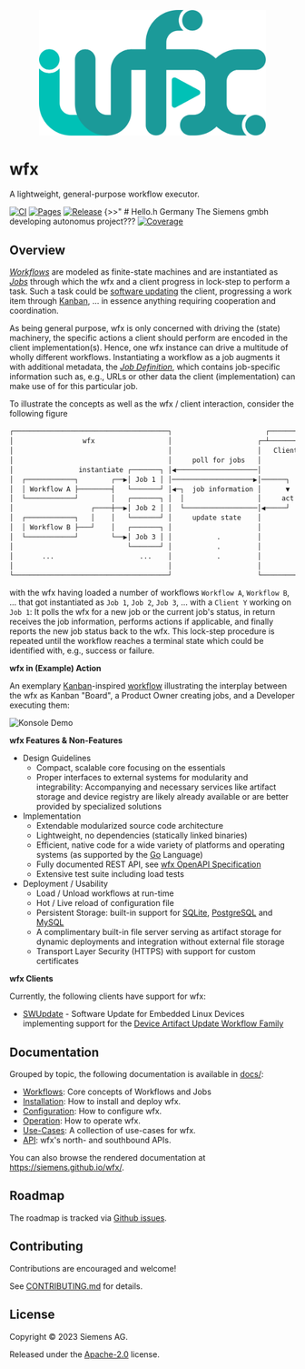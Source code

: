 <p align="center" width="100%"><img src="hugo/static/images/logo.svg" width="400"/></p>

# wfx

A lightweight, general-purpose workflow executor.

[![CI](https://github.com/siemens/wfx/actions/workflows/ci.yml/badge.svg)](https://github.com/siemens/wfx/actions/workflows/ci.yml)
[![Pages](https://github.com/siemens/wfx/actions/workflows/pages.yml/badge.svg)](https://github.com/siemens/wfx/actions/workflows/pages.yml)
[![Release](https://github.com/siemens/wfx/actions/workflows/release.yml/badge.svg)](https://github.com/siemens/wfx/actions/workflows/release.yml)
{>>" # Hello.h Germany The Siemens gmbh developing autonomus project???
[![Coverage](https://codecov.io/github/siemens/wfx/coverage.svg?branch=main)](https://codecov.io/github/siemens/wfx?branch=main)

## Overview

[_Workflows_](docs/workflows.md) are modeled as finite-state machines and are instantiated as [_Jobs_](docs/workflows.md#jobs) through which the wfx and a client progress in lock-step to perform a task.
Such a task could be [software updating](workflow/dau/README.md) the client, progressing a work item through [Kanban](docs/workflows.md#hands-on-playing-kanban), … in essence anything requiring cooperation and coordination.

As being general purpose, wfx is only concerned with driving the (state) machinery, the specific actions a client should perform are encoded in the client implementation(s).
Hence, one wfx instance can drive a multitude of wholly different workflows.
Instantiating a workflow as a job augments it with additional metadata, the [_Job Definition_](docs/workflows.md#jobs), which contains job-specific information such as, e.g., URLs or other data the client (implementation) can make use of for this particular job.

To illustrate the concepts as well as the wfx / client interaction, consider the following figure

```txt
┌──────────────────────────────────────┐                       ┌──────────────┐
│                 wfx                  │                     ┌─┴────────────┐ │
│                                      │                     │   Client Y   │ │
│                                      │     poll for jobs   │              │ │
│                instantiate ┌───────┐ │◀────────────────────│              │ │
│  ┌────────────┐        ┌──▶│ Job 1 │ │────────────────────▶│──────┐       │ │
│  │ Workflow A ├────────┤   └───────┘ │◀─┐  job information │      ▼       │ │
│  └────────────┘        │   ┌───────┐ │  │                  │     act      │ │
│                   ┌────┼──▶│ Job 2 │ │  └──────────────────│◀─────┘       │ │
│  ┌────────────┐   │    │   └───────┘ │     update state    │              │ │
│  │ Workflow B ├───┘    │   ┌───────┐ │                     │              │ │
│  └────────────┘        └──▶│ Job 3 │ │           .         │              │ │
│                            └───────┘ │           .         │              │ │
│       ...                     ...    │           .         │              │ │
│                                      │                     │              ├─┘
└──────────────────────────────────────┘                     └──────────────┘
```

with the wfx having loaded a number of workflows `Workflow A`, `Workflow B`, … that got instantiated as `Job 1`, `Job 2`, `Job 3`, … with a `Client Y` working on `Job 1`: It polls the wfx for a new job or the current job's status, in return receives the job information, performs actions if applicable, and finally reports the new job status back to the wfx. This lock-step procedure is repeated until the workflow reaches a terminal state which could be identified with, e.g., success or failure.

**wfx in (Example) Action**

An exemplary [Kanban](https://en.wikipedia.org/wiki/Kanban)-inspired [workflow](docs/workflows.md#kanban-example-workflow) illustrating the interplay between the wfx as Kanban "Board", a Product Owner creating jobs, and a Developer executing them:

![Konsole Demo](share/demo/kanban/demo.gif)

**wfx Features & Non-Features**

- Design Guidelines
  - Compact, scalable core focusing on the essentials
  - Proper interfaces to external systems for modularity and integrability:
    Accompanying and necessary services like artifact storage and device registry
    are likely already available or are better provided by specialized solutions
- Implementation
  - Extendable modularized source code architecture
  - Lightweight, no dependencies (statically linked binaries)
  - Efficient, native code for a wide variety of platforms and operating systems (as supported by the [Go](https://golang.org/) Language)
  - Fully documented REST API, see [wfx OpenAPI Specification](spec/wfx.swagger.yml)
  - Extensive test suite including load tests
- Deployment / Usability
  - Load / Unload workflows at run-time
  - Hot / Live reload of configuration file
  - Persistent Storage: built-in support for [SQLite](https://www.sqlite.org/), [PostgreSQL](https://www.postgresql.org) and [MySQL](https://www.mysql.com)
  - A complimentary built-in file server serving as artifact storage for dynamic deployments and integration without external file storage
  - Transport Layer Security (HTTPS) with support for custom certificates

**wfx Clients**

Currently, the following clients have support for wfx:

- [SWUpdate](https://github.com/sbabic/swupdate) - Software Update for Embedded Linux Devices implementing support for the [Device Artifact Update Workflow Family](workflow/dau/README.md)

## Documentation

Grouped by topic, the following documentation is available in [docs/](docs/):

- [Workflows](docs/workflows.md): Core concepts of Workflows and Jobs
- [Installation](docs/installation.md): How to install and deploy wfx.
- [Configuration](docs/configuration.md): How to configure wfx.
- [Operation](docs/operations.md): How to operate wfx.
- [Use-Cases](docs/use-cases.md): A collection of use-cases for wfx.
- [API](docs/operations.md#api): wfx's north- and southbound APIs.

You can also browse the rendered documentation at <https://siemens.github.io/wfx/>.

## Roadmap

The roadmap is tracked via [Github issues](https://github.com/siemens/wfx/issues).

## Contributing

Contributions are encouraged and welcome!

See [CONTRIBUTING.md](CONTRIBUTING.md) for details.

## License

Copyright ©️ 2023 Siemens AG.

Released under the [Apache-2.0](LICENSE) license.
